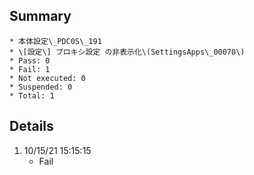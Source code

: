 ## Summary
	* 本体設定\_PDC0S\_191
	* \[設定\] プロキシ設定 の非表示化\(SettingsApps\_00070\)
	* Pass: 0
	* Fail: 1
	* Not executed: 0
	* Suspended: 0
	* Total: 1
## Details
1. 10/15/21 15:15:15
	* Fail
